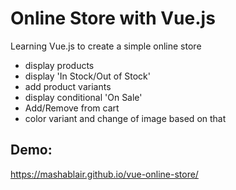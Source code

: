 # Online Store with Vue.js
Learning Vue.js to create a simple online store

* display products
* display 'In Stock/Out of Stock'
* add product variants
* display conditional 'On Sale'
* Add/Remove from cart
* color variant and change of image based on that

## Demo:
https://mashablair.github.io/vue-online-store/
